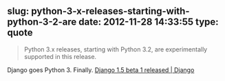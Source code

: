 slug: python-3-x-releases-starting-with-python-3-2-are
date: 2012-11-28 14:33:55
type: quote
---

> Python 3.x releases, starting with Python 3.2, are experimentally supported in this release.

Django goes Python 3. Finally. [Django 1.5 beta 1 released | Django](https://www.djangoproject.com/weblog/2012/nov/27/15-beta-1/)
